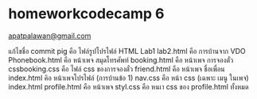 # homeworkcodecamp 6
apatpalawan@gmail.com

แก้ไขชื่อ commit
pig	                 คือ ไฟล์รูปโปรไฟล์
HTML Lab1 lab2.html  คือ	การบ้านจาก VDO
Phonebook.html	      คือ หน้าเพจ สมุดโทรศัพท์
booking.html          คือ หน้าเพจ การจองตั๋ว	
cssbooking.css	      คือ ไฟล์ css ของการจองตั๋ว
friend.html           คือ หน้าเพจ ชื่อเพื่อน
index.html	          คิอ หน้าเพจโปรไฟล์ (การบ้านข้อ 1)
nav.css	              คือ หน้า css (เฉพาะ เมนู ในเพจ) index.html
profile.html          คือ หน้าเพจ 
styl.css              คือ หนเา css ของ profile.html  ทั้งหมด
